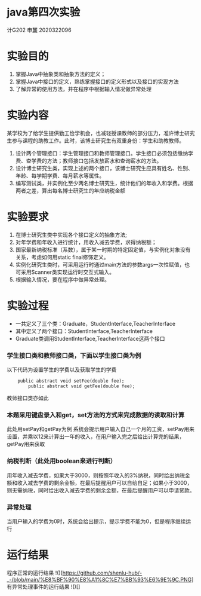 # java第四次实验
计G202 申麓 2020322096
# 实验目的
1. 掌握Java中抽象类和抽象方法的定义； 
2. 掌握Java中接口的定义，熟练掌握接口的定义形式以及接口的实现方法
3. 了解异常的使用方法，并在程序中根据输入情况做异常处理
# 实验内容
某学校为了给学生提供勤工俭学机会，也减轻授课教师的部分压力，准许博士研究生参与课程的助教工作。此时，该博士研究生有双重身份：学生和助教教师。
1. 设计两个管理接口：学生管理接口和教师管理接口。学生接口必须包括缴纳学费、查学费的方法；教师接口包括发放薪水和查询薪水的方法。
2. 设计博士研究生类，实现上述的两个接口，该博士研究生应具有姓名、性别、年龄、每学期学费、每月薪水等属性。
3. 编写测试类，并实例化至少两名博士研究生，统计他们的年收入和学费。根据两者之差，算出每名博士研究生的年应纳税金额

# 实验要求
1. 在博士研究生类中实现各个接口定义的抽象方法;
2. 对年学费和年收入进行统计，用收入减去学费，求得纳税额；
3. 国家最新纳税标准（系数），属于某一时期的特定固定值，与实例化对象没有关系，考虑如何用static  final修饰定义。
4. 实例化研究生类时，可采用运行时通过main方法的参数args一次性赋值，也可采用Scanner类实现运行时交互式输入。
5. 根据输入情况，要在程序中做异常处理。
# 实验过程
- 一共定义了三个类：Graduate，StudentInterface,TeacherInterface
- 其中定义了两个接口：StudentInterface,TeacherInterface
- Graduate类调用StudentInterface,TeacherInterface这两个接口
### 学生接口类和教师接口类，下面以学生接口类为例
以下代码为设置学生的学费以及获取学生的学费

```
    public abstract void setFee(double fee);
		public abstract void getFee(double fee);
```
教师接口类亦如此
### 本题采用键盘录入和get，set方法的方式来完成数据的读取和计算
此处用setPay和getPay为例
系统会提示用户输入自己一个月的工资，setPay用来设置，并乘以12来计算出一年的收入，在用户输入完之后给出计算完的结果，getPay用来获取
### 纳税判断（此处用boolean来进行判断）
用年收入减去学费，如果大于3000，则按照年收入的3%纳税，同时给出纳税金额和收入减去学费的剩余金额，在最后提醒用户可以自给自足；如果小于3000，则无需纳税，同时给出收入减去学费的剩余金额，在最后提醒用户可以申请贷款。
### 异常处理
当用户输入的学费为0时，系统会给出提示，提示学费不能为0，但是程序继续运行
# 运行结果
程序正常的运行结果
!()[https://github.com/shenlu-hub/-_-/blob/main/%E8%BF%90%E8%A1%8C%E7%BB%93%E6%9E%9C.PNG]
有异常处理事件的运行结果
!()[]
